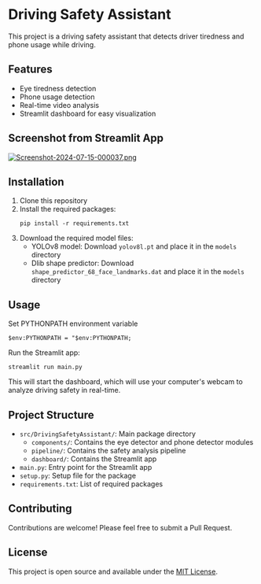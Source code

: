 # Driving Safety Assistant

This project is a driving safety assistant that detects driver tiredness and phone usage while driving.

## Features

- Eye tiredness detection
- Phone usage detection
- Real-time video analysis
- Streamlit dashboard for easy visualization

## Screenshot from Streamlit App

[![Screenshot-2024-07-15-000037.png](https://i.postimg.cc/KvMVmSFc/Screenshot-2024-07-15-000037.png)](https://postimg.cc/sv3KJLvb)

## Installation

1. Clone this repository
2. Install the required packages:
   ```
   pip install -r requirements.txt
   ```
3. Download the required model files:
   - YOLOv8 model: Download `yolov8l.pt` and place it in the `models` directory
   - Dlib shape predictor: Download `shape_predictor_68_face_landmarks.dat` and place it in the `models` directory

## Usage
Set PYTHONPATH environment variable

```
$env:PYTHONPATH = "$env:PYTHONPATH;
```
Run the Streamlit app:

```
streamlit run main.py
```

This will start the dashboard, which will use your computer's webcam to analyze driving safety in real-time.

## Project Structure

- `src/DrivingSafetyAssistant/`: Main package directory
  - `components/`: Contains the eye detector and phone detector modules
  - `pipeline/`: Contains the safety analysis pipeline
  - `dashboard/`: Contains the Streamlit app
- `main.py`: Entry point for the Streamlit app
- `setup.py`: Setup file for the package
- `requirements.txt`: List of required packages

## Contributing

Contributions are welcome! Please feel free to submit a Pull Request.

## License

This project is open source and available under the [MIT License](LICENSE).